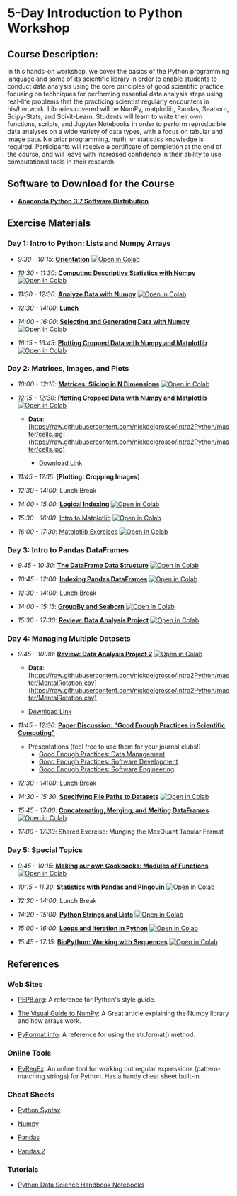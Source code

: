 # 5-Day Introduction to Python Workshop

## Course Description:

In this hands-on workshop, we cover the basics of the Python programming language and some of its scientific library in order to enable students to conduct data analysis using the core principles of good scientific practice, focusing on techniques for performing essential data analysis steps using real-life problems that the practicing scientist regularly encounters in his/her work. Libraries covered will be NumPy, matplotlib, Pandas, Seaborn, Scipy-Stats, and Scikit-Learn.  Students will learn to write their own functions, scripts, and Jupyter Notebooks in order to perform reproducible data analyses on a wide variety of data types, with a focus on tabular and image data. No prior programming, math, or statistics knowledge is required.  Participants will receive a certificate of completion at the end of the course, and will leave with increased confidence  in their ability to use computational tools in their research.

## Software to Download for the Course

  - [**Anaconda Python 3.7 Software Distribution**](https://www.anaconda.com/products/individual)

## Exercise Materials

### Day 1: Intro to Python: Lists and Numpy Arrays

  - *9:30 - 10:15*: [**Orientation**]( https://minhaskamal.github.io/DownGit/#/home?url=https://github.com/nickdelgrosso/Intro2Python/blob/master/1%20Intro%20Exercises.ipynb) [![Open in Colab](https://colab.research.google.com/assets/colab-badge.svg)](https://colab.research.google.com/github/nickdelgrosso/Intro2Python/blob/master/1%20Intro%20Exercises.ipynb)    
  
  - *10:30 - 11:30*: [**Computing Descriptive Statistics with Numpy**](https://minhaskamal.github.io/DownGit/#/home?url=https://github.com/nickdelgrosso/Intro2Python/blob/master/2%20Numpy%20Stats.ipynb) [![Open in Colab](https://colab.research.google.com/assets/colab-badge.svg)](https://colab.research.google.com/github/nickdelgrosso/Intro2Python/blob/master/2%20Numpy%20Stats.ipynb)
  
  - *11:30 - 12:30*: [**Analyze Data with Numpy**](https://minhaskamal.github.io/DownGit/#/home?url=https://github.com/nickdelgrosso/Intro2Python/blob/main/3%20Numpy%20Stats%20Exercise.ipynb) [![Open in Colab](https://colab.research.google.com/assets/colab-badge.svg)](https://colab.research.google.com/github/nickdelgrosso/Intro2Python/blob/master/3%20Numpy%20Stats%20%Exercise.ipynb)
  
  - *12:30 - 14:00*: **Lunch**
    
  - *14:00 - 16:00*: [**Selecting and Generating Data with Numpy**](https://minhaskamal.github.io/DownGit/#/home?url=https://github.com/nickdelgrosso/Intro2Python/blob/master/5%20Matrices.ipynb) [![Open in Colab](https://colab.research.google.com/assets/colab-badge.svg)](https://colab.research.google.com/github/nickdelgrosso/Intro2Python/blob/master/5%20Matrices.ipynb)
  
  - *16:15 - 16:45*: [**Plotting Cropped Data with Numpy and Matplotlib**](https://minhaskamal.github.io/DownGit/#/home?url=https://github.com/nickdelgrosso/Intro2Python/blob/master/6%20Indexing%20Exercise.ipynb) [![Open in Colab](https://colab.research.google.com/assets/colab-badge.svg)](https://colab.research.google.com/github/nickdelgrosso/Intro2Python/blob/master/6%20Indexing%20Exercise.ipynb)
      
      
### Day 2: Matrices, Images, and Plots

  - *10:00 - 12:10*: [**Matrices: Slicing in N Dimensions**]( https://minhaskamal.github.io/DownGit/#/home?url=https://github.com/nickdelgrosso/Intro2Python/blob/master/7%20Matrices.ipynb) [![Open in Colab](https://colab.research.google.com/assets/colab-badge.svg)](https://colab.research.google.com/github/nickdelgrosso/Intro2Python/blob/master/7%20Matrices.ipynb)  
  
  - *12:15 - 12:30*: [**Plotting Cropped Data with Numpy and Matplotlib**](https://minhaskamal.github.io/DownGit/#/home?url=https://github.com/nickdelgrosso/Intro2Python/blob/master/6%20Indexing%20Exercise.ipynb) [![Open in Colab](https://colab.research.google.com/assets/colab-badge.svg)](https://colab.research.google.com/github/nickdelgrosso/Intro2Python/blob/master/6%20Indexing%20Exercise.ipynb)
    
    - **Data**: [https://raw.githubusercontent.com/nickdelgrosso/Intro2Python/master/cells.jpg](https://raw.githubusercontent.com/nickdelgrosso/Intro2Python/master/cells.jpg)
    
      - [Download Link](https://minhaskamal.github.io/DownGit/#/home?url=https://github.com/nickdelgrosso/Intro2Python/blob/master/cells.jpg)
  
  
  - *11:45 - 12:15*: [**Plotting: Cropping Images**]
<!--   ( https://minhaskamal.github.io/DownGit/#/home?url=https://github.com/nickdelgrosso/Intro2Python/blob/master/9%20Indexing%20Exercise.ipynb) [![Open in Colab](https://colab.research.google.com/assets/colab-badge.svg)](https://colab.research.google.com/github/nickdelgrosso/Intro2Python/blob/master/9%20Indexing%20Exercise.ipynb)   -->
<!--   
    - **Data**: [https://raw.githubusercontent.com/nickdelgrosso/Intro2Python/master/cells.jpg](https://raw.githubusercontent.com/nickdelgrosso/Intro2Python/master/cells.jpg)
    
      - [Download Link](https://minhaskamal.github.io/DownGit/#/home?url=https://github.com/nickdelgrosso/Intro2Python/blob/master/cells.jpg)
     -->
    
  - *12:30 - 14:00*: Lunch Break
  
  - *14:00 - 15:00*: [**Logical Indexing**](
https://minhaskamal.github.io/DownGit/#/home?url=https://github.com/nickdelgrosso/Intro2Python/blob/master/8%20LogicalIndexing.ipynb) [![Open in Colab](https://colab.research.google.com/assets/colab-badge.svg)](https://colab.research.google.com/github/nickdelgrosso/Intro2Python/blob/master/8%20LogicalIndexing.ipynb)  

  - *15:30 - 16:00*: [Intro to Matplotlib](
https://minhaskamal.github.io/DownGit/#/home?url=https://github.com/nickdelgrosso/Intro2Python/blob/master/10%20Matplotlib%20Interfaces.ipynb) [![Open in Colab](https://colab.research.google.com/assets/colab-badge.svg)](https://colab.research.google.com/github/nickdelgrosso/Intro2Python/blob/master/10%20Matplotlib%20Interfaces.ipynb) 
    
  - *16:00 - 17:30*: [Matplotlib Exercises](
https://minhaskamal.github.io/DownGit/#/home?url=https://github.com/nickdelgrosso/Intro2Python/blob/master/11%20MatplotlibPlotting.ipynb) [![Open in Colab](https://colab.research.google.com/assets/colab-badge.svg)](https://colab.research.google.com/github/nickdelgrosso/Intro2Python/blob/master/11%20MatplotlibPlotting.ipynb) 
    
<!--   - *16:15 - 17:30*: **Understanding Python's Naming System: Value By Reference** -->
  
### Day 3: Intro to Pandas DataFrames

  - *9:45 - 10:30*: [**The DataFrame Data Structure**]( https://minhaskamal.github.io/DownGit/#/home?url=https://github.com/nickdelgrosso/Intro2Python/blob/master/12_DataFrame_Creation.ipynb) [![Open in Colab](https://colab.research.google.com/assets/colab-badge.svg)](https://colab.research.google.com/github/nickdelgrosso/Intro2Python/blob/master/12_DataFrame_Creation.ipynb)  

  - *10:45 - 12:00*: [**Indexing Pandas DataFrames**]( https://minhaskamal.github.io/DownGit/#/home?url=https://github.com/nickdelgrosso/Intro2Python/blob/master/13_Indexing_DataFrames.ipynb) [![Open in Colab](https://colab.research.google.com/assets/colab-badge.svg)](https://colab.research.google.com/github/nickdelgrosso/Intro2Python/blob/master/13_Indexing_DataFrames.ipynb)  
  
  - *12:30 - 14:00*: Lunch Break
  
  - *14:00 - 15:15*: [**GroupBy and Seaborn**]( https://minhaskamal.github.io/DownGit/#/home?url=https://github.com/nickdelgrosso/Intro2Python/blob/master/14_Groupby_Seaborn.ipynb) [![Open in Colab](https://colab.research.google.com/assets/colab-badge.svg)](https://colab.research.google.com/github/nickdelgrosso/Intro2Python/blob/master/14_Groupby_Seaborn.ipynb)  
  
  - *15:30 - 17:30*: [**Review: Data Analysis Project**]( https://minhaskamal.github.io/DownGit/#/home?url=https://github.com/nickdelgrosso/Intro2Python/blob/master/15_Review_DataFrames_And_Seaborn.ipynb) [![Open in Colab](https://colab.research.google.com/assets/colab-badge.svg)](https://colab.research.google.com/github/nickdelgrosso/Intro2Python/blob/master/15_Review_DataFrames_And_Seaborn.ipynb)  
      
      
### Day 4: Managing Multiple Datasets

  - *9:45 - 10:30*: [**Review: Data Analysis Project 2**]( https://minhaskamal.github.io/DownGit/#/home?url=https://github.com/nickdelgrosso/Intro2Python/blob/master/16_Review_DataFrames_And_Seaborn2.ipynb) [![Open in Colab](https://colab.research.google.com/assets/colab-badge.svg)](https://colab.research.google.com/github/nickdelgrosso/Intro2Python/blob/master/16_Review_DataFrames_And_Seaborn2.ipynb)  
  
      - **Data**: [https://raw.githubusercontent.com/nickdelgrosso/Intro2Python/master/MentalRotation.csv](https://raw.githubusercontent.com/nickdelgrosso/Intro2Python/master/MentalRotation.csv)
    
      - [Download Link](https://minhaskamal.github.io/DownGit/#/home?url=https://github.com/nickdelgrosso/Intro2Python/blob/master/MentalRotation.csv)
     
  
  - *11:45 - 12:30*: [**Paper Discussion: "Good Enough Practices in Scientific Computing"**]( https://journals.plos.org/ploscompbiol/article?id=10.1371/journal.pcbi.1005510)
  
    - Presentations (feel free to use them for your journal clubs!)
      - [Good Enough Practices: Data Management](https://docs.google.com/presentation/d/1QhBUGaQDskzZH8zc8bWghp-LXjG9awTh0d0QCiTG6OM/edit?usp=sharing)
      - [Good Enough Practices: Software Development](https://docs.google.com/presentation/d/1r1YQYPqi5sCi3TwxYBXSiawmghi6OGQg5yK7Kjyo0nQ/edit?usp=sharing)
      - [Good Enough Practices: Software Engineering](https://docs.google.com/presentation/d/1RG0TuZjcKgJ91rQIUcgyZqiGCrPzFVoUyygWeElhDIo/edit?usp=sharing)
      
  
  - *12:30 - 14:00*: Lunch Break
  
  - *14:30 - 15:30*: [**Specifying File Paths to Datasets**]( https://minhaskamal.github.io/DownGit/#/home?url=https://github.com/nickdelgrosso/Intro2Python/blob/master/17_Files_Filepaths_and_Pathlib.ipynb) [![Open in Colab](https://colab.research.google.com/assets/colab-badge.svg)](https://colab.research.google.com/github/nickdelgrosso/Intro2Python/blob/master/17_Files_Filepaths_and_Pathlib.ipynb)  
  
  - *15:45 - 17:00*: [**Concatenating, Merging, and Melting DataFrames**]( https://minhaskamal.github.io/DownGit/#/home?url=https://github.com/nickdelgrosso/Intro2Python/blob/master/18_Merging_DataFrames.ipynb) [![Open in Colab](https://colab.research.google.com/assets/colab-badge.svg)](https://colab.research.google.com/github/nickdelgrosso/Intro2Python/blob/master/18_Merging_DataFrames.ipynb)  
  
  - *17:00 - 17:30*: Shared Exercise: Munging the MaxQuant Tabular Format
  
  
### Day 5: Special Topics

  - *9:45 - 10:15*: [**Making our own Cookbooks: Modules of Functions**]( https://minhaskamal.github.io/DownGit/#/home?url=https://github.com/nickdelgrosso/Intro2Python/blob/master/19_Organizing_Code_into_Functions.ipynb) [![Open in Colab](https://colab.research.google.com/assets/colab-badge.svg)](https://colab.research.google.com/github/nickdelgrosso/Intro2Python/blob/master/19_Organizing_Code_into_Functions.ipynb)  
  
  - *10:15 - 11:30*: [**Statistics with Pandas and Pingouin**]( https://minhaskamal.github.io/DownGit/#/home?url=https://github.com/nickdelgrosso/Intro2Python/blob/master/20_Stats_With_Pingouin.ipynb) [![Open in Colab](https://colab.research.google.com/assets/colab-badge.svg)](https://colab.research.google.com/github/nickdelgrosso/Intro2Python/blob/master/20_Stats_With_Pingouin.ipynb)  

  - *12:30 - 14:00*: Lunch Break
 
   - *14:20 - 15:00*: [**Python Strings and Lists**]( https://minhaskamal.github.io/DownGit/#/home?url=https://github.com/nickdelgrosso/Intro2Python/blob/master/21_Working_With_Strings_and_Lists.ipynb) [![Open in Colab](https://colab.research.google.com/assets/colab-badge.svg)](https://colab.research.google.com/github/nickdelgrosso/Intro2Python/blob/master/21_Working_With_Strings_and_Lists.ipynb)  
  
  - *15:00 - 16:00*: [**Loops and Iteration in Python**]( https://minhaskamal.github.io/DownGit/#/home?url=https://github.com/nickdelgrosso/Intro2Python/blob/master/22_Looping_Through_Data.ipynb) [![Open in Colab](https://colab.research.google.com/assets/colab-badge.svg)](https://colab.research.google.com/github/nickdelgrosso/Intro2Python/blob/master/22_Looping_Through_Data.ipynb)  
  
  - *15:45 - 17:15*: [**BioPython: Working with Sequences**]( https://minhaskamal.github.io/DownGit/#/home?url=https://github.com/nickdelgrosso/Intro2Python/blob/master/23_Biopython_Sequences.ipynb) [![Open in Colab](https://colab.research.google.com/assets/colab-badge.svg)](https://colab.research.google.com/github/nickdelgrosso/Intro2Python/blob/master/23_Biopython_Sequences.ipynb)  
  
  
  
  

## References


### Web Sites

  - [PEP8.org](https://pep8.org/): A reference for Python's style guide.

  - [The Visual Guide to NumPy](https://betterprogramming.pub/numpy-illustrated-the-visual-guide-to-numpy-3b1d4976de1d): A Great article explaining the Numpy library and how arrays work.
  
  - [PyFormat.info](https://pyformat.info/): A reference for using the str.format() method.
  
  
### Online Tools 

  - [PyRegEx](http://www.pyregex.com/): An online tool for working out regular expressions (pattern-matching strings) for Python.  Has a handy cheat sheet built-in.
  

### Cheat Sheets

  - [Python Syntax](https://www.dropbox.com/s/t88cxclq7ylewdl/2_Python_for_Data_Science_Basic.pdf?dl=0)
  
  - [Numpy](https://www.dropbox.com/s/ywyzqmlmdto7c5v/3_Tutorial_Numpy_Python.pdf?dl=0)
  
  - [Pandas](https://www.dropbox.com/s/fq3gwvl820jj1bi/4_Tutorial_Pandas_basics_Python.pdf?dl=0)
  
  - [Pandas 2](https://www.dropbox.com/s/hmme0dfox13lgxm/5_Data_Manipulation_Pandas_Python.pdf?dl=0)
  
  
### Tutorials

  - [Python Data Science Handbook Notebooks](https://github.com/jakevdp/PythonDataScienceHandbook)